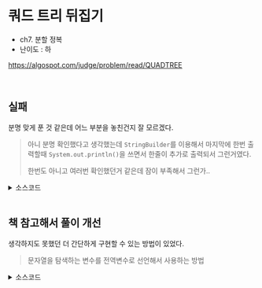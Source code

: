 # 쿼드 트리 뒤집기

- ch7. 분할 정복
- 난이도 : 하

https://algospot.com/judge/problem/read/QUADTREE

<br>

## 실패

분명 맞게 푼 것 같은데 어느 부분을 놓친건지 잘 모르겠다.

> 아니 분명 확인했다고 생각했는데 `StringBuilder`를 이용해서 마지막에 한번 출력할때 `System.out.println()`을 쓰면서 한줄이 추가로 출력되서 그런거였다.
>
> 한번도 아니고 여러번 확인했던거 같은데 잠이 부족해서 그런가..

<details><summary>소스코드</summary>

```java
import java.io.*;
import java.util.*;

class Main {

    String convert(String S) {
        if (S.length() == 1) return S;

        String[] subStrings = new String[4];
        int start = 1, end = 2, i = 1;

        for (int k = 0; k < 4; k++) {
            while (i < end) {
                if(S.charAt(i) == 'x') end+=4;
                i++;
            }
            subStrings[k] = convert(S.substring(start, end));
            start = end;
            end += 1;
        }
        return "x" + subStrings[2] + subStrings[3] + subStrings[0] + subStrings[1];
    }

    void run() throws Exception {
        BufferedReader br = new BufferedReader(new InputStreamReader(System.in));
        StringBuilder sb = new StringBuilder();

        int T = Integer.parseInt(br.readLine());
        for (int t = 0; t < T; t++) {
            String picture = br.readLine();
            sb.append(convert(picture)).append("\n");
        }
        System.out.print(sb.toString());
        br.close();
    }

    public static void main(String[] args) throws Exception {
        new Main().run();
    }
}
```

</details>

<br>

## 책 참고해서 풀이 개선

생각하지도 못했던 더 간단하게 구현할 수 있는 방법이 있었다.

> 문자열을 탐색하는 변수를 전역변수로 선언해서 사용하는 방법

<details><summary>소스코드</summary>

```java
import java.io.*;
import java.util.*;

class Main {

    int i;
    String S;

    String convert() {
        if (S.charAt(i) != 'x') return S.charAt(i) + "";

        String[] subStrings = new String[4];
        for (int k = 0; k < 4; k++) {
            i++;
            subStrings[k] = convert();
        }
        return "x" + subStrings[2] + subStrings[3] + subStrings[0] + subStrings[1];
    }

    void run() throws Exception {
        BufferedReader br = new BufferedReader(new InputStreamReader(System.in));
        StringBuilder sb = new StringBuilder();

        int T = Integer.parseInt(br.readLine());
        for (int t = 0; t < T; t++) {
            S = br.readLine();
            i = 0;
            sb.append(convert()).append("\n");
        }
        System.out.print(sb.toString());
        br.close();
    }

    public static void main(String[] args) throws Exception {
        new Main().run();
    }
}

```

</details>
